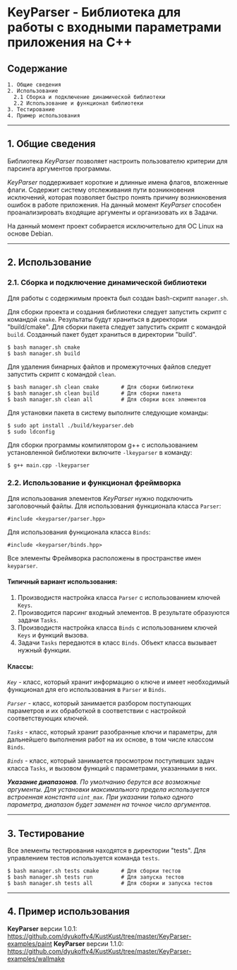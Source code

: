 # KeyParser - Библиотека для работы с входными параметрами приложения на C++

## **Содержание**

    1. Общие сведения
    2. Использование
      2.1 Сборка и подключение динамической библиотеки
      2.2 Использование и функционал библиотеки
    3. Тестирование
    4. Пример использования

---
## **1. Общие сведения**
Библиотека *KeyParser* позволяет настроить пользователю критерии для парсинга аргументов программы.

*KeyParser* поддерживает короткие и длинные имена флагов, вложенные флаги. Содержит систему отслеживания пути возникновения исключений, которая позволяет быстро понять причину возникновения ошибок в работе приложения. На данный момент *KeyParser* способен проанализировать входящие аргументы и организовать их в Задачи.

На данный момент проект собирается исключительно для ОС Linux на основе Debian.

---
## **2. Использование**

### **2.1. Сборка и подключение динамической библиотеки**

Для работы с содержимым проекта был создан bash-скрипт `manager.sh`.

Для сборки проекта и создания библиотеки следует запустить скрипт с командой `cmake`.
Результаты будут храниться в директории "build/cmake".
Для сборки пакета следует запустить скрипт с командой `build`.
Созданный пакет будет храниться в директории "build".

    $ bash manager.sh cmake
    $ bash manager.sh build

Для удаления бинарных файлов и промежуточных файлов следует запустить скрипт с командой `clean`.

    $ bash manager.sh clean cmake       # Для сборки библиотеки
    $ bash manager.sh clean build       # Для сборки пакета
    $ bash manager.sh clean all         # Для сборки всех элементов

Для установки пакета в систему выполните следующие команды:

    $ sudo apt install ./build/keyparser.deb
    $ sudo ldconfig

Для сборки программы компилятором g++ с использованием установленной библиотеки включите `-lkeyparser` в команду:

    $ g++ main.cpp -lkeyparser

### **2.2. Использование и функционал фреймворка**
Для использования элементов *KeyParser* нужно подключить заголовочный файлы.
Для использования функционала класса `Parser`:

    #include <keyparser/parser.hpp>

Для использования функционала класса `Binds`:

    #include <keyparser/binds.hpp>

Все элементы Фреймворка расположены в пространстве имен `keyparser`.

#### **Типичный вариант использования:**
1. Производистя настройка класса `Parser` с использованием ключей `Keys`.
2. Производится парсинг входный элементов. В результате образуются задачи `Tasks`.
3. Производистя настройка класса `Binds` с использованием ключей `Keys` и функций вызова.
4. Задачи `Tasks` передаются в класс `Binds`. Объект класса вызывает нужный функции.

#### **Классы:**

*`Key`* - класс, который хранит информацию о ключе и имеет необходимый функционал для его использования в `Parser` и `Binds`.

*`Parser`* - класс, который занимается разбором поступающих параметров и их обработкой в соответствии с настройкой соответствующих ключей.

*`Tasks`* - класс, который хранит разобранные ключи и параметры, для дальнейшего выполнения работ на их основе, в том числе классом `Binds`.

*`Binds`* - класс, который занимается просмотром поступивших задач класса `Tasks`, и вызовом функций с параметрами, указанными в них.

***Указание диапазонов**. По умолчанию берутся все возможные аргументы. Для установки максимального предела используется встроенная константа `uint_max`. При указании только одного параметра, диапазон будет заменен на точное число аргументов.*

---
## **3. Тестирование**
Все элементы тестирования находятся в директории "tests". Для управлением тестов используется команда `tests`.

    $ bash manager.sh tests cmake       # Для сборки тестов
    $ bash manager.sh tests run         # Для запуска тестов
    $ bash manager.sh tests all         # Для сборки и запуска тестов

---
## **4. Пример использования**
**KeyParser** версии 1.0.1: https://github.com/dyukoffv4/KustKust/tree/master/KeyParser-examples/paint
**KeyParser** версии 1.1.0: https://github.com/dyukoffv4/KustKust/tree/master/KeyParser-examples/wallmake
